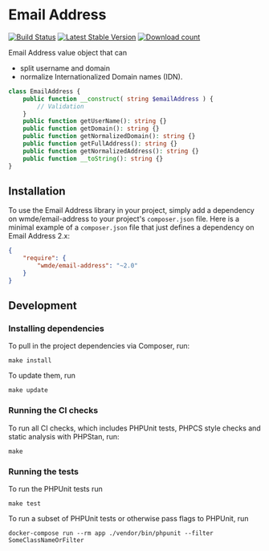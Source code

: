 # Email Address

[![Build Status](https://travis-ci.org/wmde/email-address.svg?branch=main)](https://travis-ci.org/wmde/email-address)
[![Latest Stable Version](https://poser.pugx.org/wmde/email-address/version.png)](https://packagist.org/packages/wmde/email-address)
[![Download count](https://poser.pugx.org/wmde/email-address/d/total.png)](https://packagist.org/packages/wmde/email-address)

Email Address value object that can

- split username and domain 
- normalize Internationalized Domain names (IDN).

```php
class EmailAddress {
	public function __construct( string $emailAddress ) {
		// Validation
	}
	public function getUserName(): string {}
	public function getDomain(): string {}
	public function getNormalizedDomain(): string {}
	public function getFullAddress(): string {}
	public function getNormalizedAddress(): string {}
	public function __toString(): string {}
}
```

## Installation

To use the Email Address library in your project, simply add a dependency on wmde/email-address
to your project's `composer.json` file. Here is a minimal example of a `composer.json`
file that just defines a dependency on Email Address 2.x:

```json
{
    "require": {
        "wmde/email-address": "~2.0"
    }
}
```

## Development

### Installing dependencies

To pull in the project dependencies via Composer, run:

    make install

To update them, run

    make update

### Running the CI checks

To run all CI checks, which includes PHPUnit tests, PHPCS style checks and static analysis with PHPStan, run:

    make
    
### Running the tests

To run the PHPUnit tests run

    make test

To run a subset of PHPUnit tests or otherwise pass flags to PHPUnit, run

    docker-compose run --rm app ./vendor/bin/phpunit --filter SomeClassNameOrFilter

